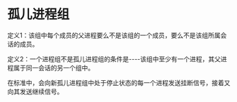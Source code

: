 # 孤儿进程组

定义1：该组中每个成员的父进程要么不是该组的一个成员，要么不是该组所属会话的成员。

定义2：一个进程组不是孤儿进程组的条件是----该组中至少有一个进程，其父进程属于同一会话的另一个组中。

在标准中，会向新孤儿进程组中处于停止状态的每一个进程发送挂断信号，接着又向其发送继续信号。